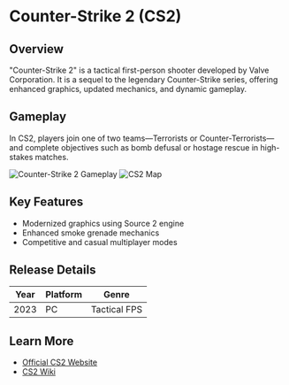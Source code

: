 # Counter-Strike 2 (CS2)

## Overview
"Counter-Strike 2" is a tactical first-person shooter developed by Valve Corporation. It is a sequel to the legendary Counter-Strike series, offering enhanced graphics, updated mechanics, and dynamic gameplay.

## Gameplay
In CS2, players join one of two teams—Terrorists or Counter-Terrorists—and complete objectives such as bomb defusal or hostage rescue in high-stakes matches.

![Counter-Strike 2 Gameplay](https://app.skin.land/blogfiles/ilGGJgryBuHkorzRVIWM79UR3gHRKHUQqLVWW060.jpg)
![CS2 Map](https://esports.id/img/article/930520230326100038.jpg)

## Key Features
- Modernized graphics using Source 2 engine
- Enhanced smoke grenade mechanics
- Competitive and casual multiplayer modes

## Release Details
| Year | Platform     | Genre                 |
|------|--------------|-----------------------|
| 2023 | PC           | Tactical FPS          |

## Learn More
- [Official CS2 Website](https://www.counter-strike.net/cs2)
- [CS2 Wiki](https://counterstrike.fandom.com/wiki/Counter-Strike_2)
